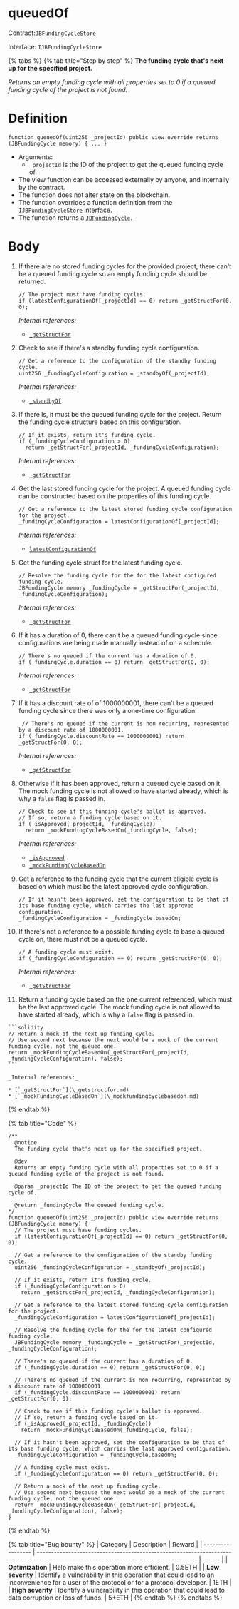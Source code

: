 # queuedOf

Contract:[`JBFundingCycleStore`](../)​‌

Interface: `IJBFundingCycleStore`

{% tabs %}
{% tab title="Step by step" %}
**The funding cycle that's next up for the specified project.**

_Returns an empty funding cycle with all properties set to 0 if a queued funding cycle of the project is not found._

# Definition

```solidity
function queuedOf(uint256 _projectId) public view override returns (JBFundingCycle memory) { ... }
```

* Arguments:
  * `_projectId` is the ID of the project to get the queued funding cycle of.
* The view function can be accessed externally by anyone, and internally by the contract.
* The function does not alter state on the blockchain.
* The function overrides a function definition from the `IJBFundingCycleStore` interface.
* The function returns a [`JBFundingCycle`](../../../data-structures/jbfundingcycle.md).

# Body

1.  If there are no stored funding cycles for the provided project, there can't be a queued funding cycle so an empty funding cycle should be returned.

    ```solidity
    // The project must have funding cycles.
    if (latestConfigurationOf[_projectId] == 0) return _getStructFor(0, 0);
    ```

    _Internal references:_

    * [`_getStructFor`](\_getstructfor.md)
2.  Check to see if there's a standby funding cycle configuration.

    ```solidity
    // Get a reference to the configuration of the standby funding cycle.
    uint256 _fundingCycleConfiguration = _standbyOf(_projectId);
    ```

    _Internal references:_

    * [`_standbyOf`](\_getstructfor.md)
3.  If there is, it must be the queued funding cycle for the project. Return the funding cycle structure based on this configuration.

    ```solidity
    // If it exists, return it's funding cycle.
    if (_fundingCycleConfiguration > 0)
      return _getStructFor(_projectId, _fundingCycleConfiguration);
    ```

    _Internal references:_

    * [`_getStructFor`](\_getstructfor.md)
4.  Get the last stored funding cycle for the project. A queued funding cycle can be constructed based on the properties of this funding cycle.

    ```solidity
    // Get a reference to the latest stored funding cycle configuration for the project.
    _fundingCycleConfiguration = latestConfigurationOf[_projectId];
    ```

    _Internal references:_

    * [`latestConfigurationOf`](../properties/latestconfigurationof.md)
5.  Get the funding cycle struct for the latest funding cycle.

    ```solidity
    // Resolve the funding cycle for the for the latest configured funding cycle.
    JBFundingCycle memory _fundingCycle = _getStructFor(_projectId, _fundingCycleConfiguration);
    ```

    _Internal references:_

    * [`_getStructFor`](\_getstructfor.md)
6.  If it has a duration of 0, there can't be a queued funding cycle since configurations are being made manually instead of on a schedule.

    ```solidity
    // There's no queued if the current has a duration of 0.
    if (_fundingCycle.duration == 0) return _getStructFor(0, 0);
    ```

    _Internal references:_

    * [`_getStructFor`](\_getstructfor.md)

7.  If it has a discount rate of of 1000000001, there can't be a queued funding cycle since there was only a one-time configuration.

    ```solidity
     // There's no queued if the current is non recurring, represented by a discount rate of 1000000001.
    if (_fundingCycle.discountRate == 1000000001) return _getStructFor(0, 0);
    ```

    _Internal references:_

    * [`_getStructFor`](\_getstructfor.md)
8.  Otherwise if it has been approved, return a queued cycle based on it. The mock funding cycle is not allowed to have started already, which is why a `false` flag is passed in.

    ```solidity
    // Check to see if this funding cycle's ballot is approved.
    // If so, return a funding cycle based on it.
    if (_isApproved(_projectId, _fundingCycle))
      return _mockFundingCycleBasedOn(_fundingCycle, false);
    ```

    _Internal references:_

    * [`_isApproved`](\_getstructfor.md)
    * [`_mockFundingCycleBasedOn`](\_mockfundingcyclebasedon.md)
9.  Get a reference to the funding cycle that the current eligible cycle is based on which must be the latest approved cycle configuration.

    ```solidity
    // If it hasn't been approved, set the configuration to be that of its base funding cycle, which carries the last approved configuration.
    _fundingCycleConfiguration = _fundingCycle.basedOn;
    ```
10. If there's not a reference to a possible funding cycle to base a queued cycle on, there must not be a queued cycle.

    ```solidity
    // A funding cycle must exist.
    if (_fundingCycleConfiguration == 0) return _getStructFor(0, 0);
    ```

    _Internal references:_

    * [`_getStructFor`](\_getstructfor.md)
11.  Return a funding cycle based on the one current referenced, which must be the last approved cycle. The mock funding cycle is not allowed to have started already, which is why a `false` flag is passed in.

    ```solidity
    // Return a mock of the next up funding cycle.
    // Use second next because the next would be a mock of the current funding cycle, not the queued one.
    return _mockFundingCycleBasedOn(_getStructFor(_projectId, _fundingCycleConfiguration), false);
    ```

    _Internal references:_

    * [`_getStructFor`](\_getstructfor.md)
    * [`_mockFundingCycleBasedOn`](\_mockfundingcyclebasedon.md)
{% endtab %}

{% tab title="Code" %}
```solidity
/**
  @notice 
  The funding cycle that's next up for the specified project.

  @dev
  Returns an empty funding cycle with all properties set to 0 if a queued funding cycle of the project is not found.

  @param _projectId The ID of the project to get the queued funding cycle of.

  @return _fundingCycle The queued funding cycle.
*/
function queuedOf(uint256 _projectId) public view override returns (JBFundingCycle memory) {
  // The project must have funding cycles.
  if (latestConfigurationOf[_projectId] == 0) return _getStructFor(0, 0);

  // Get a reference to the configuration of the standby funding cycle.
  uint256 _fundingCycleConfiguration = _standbyOf(_projectId);

  // If it exists, return it's funding cycle.
  if (_fundingCycleConfiguration > 0)
    return _getStructFor(_projectId, _fundingCycleConfiguration);

  // Get a reference to the latest stored funding cycle configuration for the project.
  _fundingCycleConfiguration = latestConfigurationOf[_projectId];

  // Resolve the funding cycle for the for the latest configured funding cycle.
  JBFundingCycle memory _fundingCycle = _getStructFor(_projectId, _fundingCycleConfiguration);

  // There's no queued if the current has a duration of 0.
  if (_fundingCycle.duration == 0) return _getStructFor(0, 0);

  // There's no queued if the current is non recurring, represented by a discount rate of 1000000001.
  if (_fundingCycle.discountRate == 1000000001) return _getStructFor(0, 0);

  // Check to see if this funding cycle's ballot is approved.
  // If so, return a funding cycle based on it.
  if (_isApproved(_projectId, _fundingCycle))
    return _mockFundingCycleBasedOn(_fundingCycle, false);

  // If it hasn't been approved, set the configuration to be that of its base funding cycle, which carries the last approved configuration.
  _fundingCycleConfiguration = _fundingCycle.basedOn;

  // A funding cycle must exist.
  if (_fundingCycleConfiguration == 0) return _getStructFor(0, 0);

  // Return a mock of the next up funding cycle.
  // Use second next because the next would be a mock of the current funding cycle, not the queued one.
  return _mockFundingCycleBasedOn(_getStructFor(_projectId, _fundingCycleConfiguration), false);
}
```
{% endtab %}

{% tab title="Bug bounty" %}
| Category          | Description                                                                                                                            | Reward |
| ----------------- | -------------------------------------------------------------------------------------------------------------------------------------- | ------ |
| **Optimization**  | Help make this operation more efficient.                                                                                               | 0.5ETH |
| **Low severity**  | Identify a vulnerability in this operation that could lead to an inconvenience for a user of the protocol or for a protocol developer. | 1ETH   |
| **High severity** | Identify a vulnerability in this operation that could lead to data corruption or loss of funds.                                        | 5+ETH  |
{% endtab %}
{% endtabs %}
